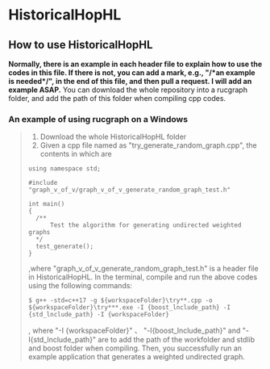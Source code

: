 # HistoricalHopHL
## How to use HistoricalHopHL
<b>Normally, there is an example in each header file to explain how to use the codes in this file. If there is not, you can add a mark, e.g., "/\*an example is needed\*/", in the end of this file, and then pull a request. I will add an example ASAP.</b>
You can download the whole repository into a rucgraph folder, and add the path of this folder when compiling cpp codes.
### An example of using rucgraph on a Windows
> 1. Download the whole HistoricalHopHL folder
> 2. Given a cpp file named as "try_generate_random_graph.cpp", the contents in which are
> ```
> using namespace std;
> 
> #include "graph_v_of_v/graph_v_of_v_generate_random_graph_test.h"
> 
> int main()
> {
> 	/**
> 		Test the algorithm for generating undirected weighted graphs
>	*/
> 	test_generate();
> }
> ```
> ,where "graph_v_of_v_generate_random_graph_test.h" is a header file in HistoricalHopHL. In the terminal, compile and run the above codes using the following commands:
> ```
> $ g++ -std=c++17 -g ${workspaceFolder}\try**.cpp -o ${workspaceFolder}\try***.exe -I {boost_lnclude_path} -I {std_lnclude_path} -I {workspaceFolder}
> ```
> , where "-I {workspaceFolder}" 、 "-I{boost_lnclude_path}" and  "-I{std_lnclude_path}" are to add the path of the workfolder and stdlib and boost folder when compiling. Then, you successfully run an example application that generates a weighted undirected graph.
